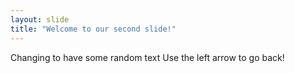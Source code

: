 ```yaml
---
layout: slide
title: "Welcome to our second slide!"
---
```

Changing to have some random text
Use the left arrow to go back!
